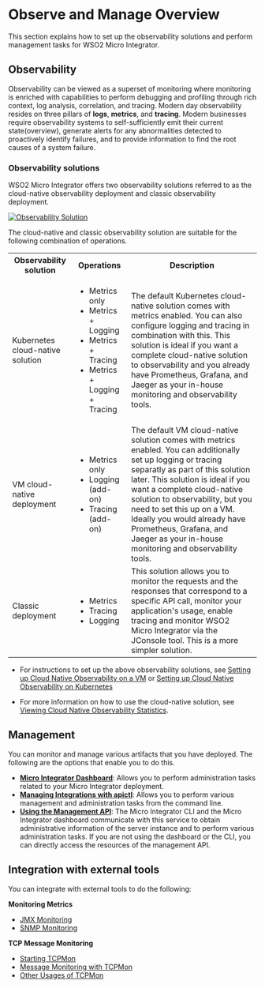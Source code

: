 # Observe and Manage Overview

This section explains how to set up the observability solutions and perform management tasks for WSO2 Micro Integrator.

## Observability

Observability can be viewed as a superset of monitoring where monitoring is enriched with capabilities to perform debugging 
and profiling through rich context, log analysis, correlation, and tracing. Modern day observability resides on three pillars 
of **logs**, **metrics**, and **tracing**. Modern businesses require observability systems to self-sufficiently emit their current 
state(overview), generate alerts for any abnormalities detected to proactively identify failures, and to provide information to 
find the root causes of a system failure.

### Observability solutions

WSO2 Micro Integrator offers two observability solutions referred to as the cloud-native observability deployment and classic observability deployment.

[![Observability Solution]({{base_path}}/assets/img/observe/observability.png)]({{base_path}}/assets/img/observe/observability.png)

The cloud-native and classic observability solution are suitable for the following combination of operations.

<table>
    <tr>
        <th>Observability solution</th>
        <th>Operations</th>
        <th>Description</th>
    </tr>
    <tr>
        <td>Kubernetes cloud-native solution</td>
        <td>
            <ul>
                <li>Metrics only</li>
                <li>Metrics + Logging</li>
                <li>Metrics + Tracing</li>
                <li>Metrics + Logging + Tracing</li>
            </ul>
        </td>
        <td>The default Kubernetes cloud-native solution comes with metrics enabled. You can also configure logging and tracing in combination with this. This solution is ideal if you want a complete cloud-native solution to observability and you already have Prometheus, Grafana, and Jaeger as your in-house monitoring and observability tools.</td>
    </tr>
    <tr>
        <td>VM cloud-native deployment</td>
        <td>
            <ul>
                <li>Metrics only</li>
                <li>Logging (add-on)</li>
                <li>Tracing (add-on)</li>
            </ul>
        </td>
        <td>The default VM cloud-native solution comes with metrics enabled. You can additionally set up logging or tracing separatly as part of this solution later. This solution is ideal if you want a complete cloud-native solution to observability, but you need to set this up on a VM. Ideally you would already have Prometheus, Grafana, and Jaeger as your in-house monitoring and observability tools.</td>
    </tr>
    <tr>
        <td>Classic deployment</td>
        <td>
            <ul>
                <li>Metrics</li>
                <li>Tracing</li>
                <li>Logging</li>
            </ul>
        </td>
        <td>This solution allows you to monitor the requests and the responses that correspond to a specific API call, monitor your application's usage, enable tracing and monitor WSO2 Micro Integrator via the JConsole tool. This is a more simpler solution.</td>
    </tr>
</table>

* For instructions to set up the above observability solutions, see [Setting up Cloud Native Observability on a VM](setting-up-cloud-native-observability-on-a-vm.md) or [Setting up Cloud Native Observability on Kubernetes](setting-up-cloud-native-observability-in-kubernetes.md)

* For more information on how to use the cloud-native solution, see [Viewing Cloud Native Observability Statistics](viewing-cloud-native-observability-statistics.md).

## Management

You can monitor and manage various artifacts that you have deployed. The following are the options that enable you to do this.

- **[Micro Integrator Dashboard](working-with-monitoring-dashboard.md)**: Allows you to perform administration tasks related to your Micro Integrator deployment.
- **[Managing Integrations with apictl](managing-integrations-with-apictl.md)**: Allows you to perform various management and administration tasks from the command line.
- **[Using the Management API](working-with-management-api.md)**: The Micro Integrator CLI and the Micro Integrator dashboard communicate with this service to obtain administrative information of the server instance and to perform various administration tasks. If you are not using the dashboard or the CLI, you can directly access the resources of the management API.

## Integration with external tools

You can integrate with external tools to do the following:

**Monitoring Metrics**

- [JMX Monitoring](classic-observability-metrics/jmx-monitoring.md)
- [SNMP Monitoring](classic-observability-metrics/snmp-monitoring.md)

**TCP Message Monitoring**

- [Starting TCPMon](classic-observability-tcp/starting-tcp-mon.md)
- [Message Monitoring with TCPMon](classic-observability-tcp/message-monitoring-with-tcpmon.md)
- [Other Usages of TCPMon](classic-observability-tcp/other-usages-of-tcpmon.md)
